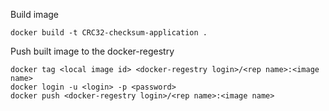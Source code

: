 Build image
```
docker build -t CRC32-checksum-application .
```

Push built image to the docker-regestry
```
docker tag <local image id> <docker-regestry login>/<rep name>:<image name>
docker login -u <login> -p <password>
docker push <docker-regestry login>/<rep name>:<image name>
```